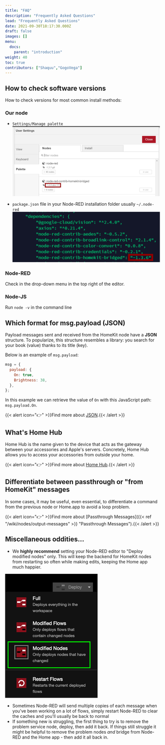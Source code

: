 ```yaml
---
title: "FAQ"
description: "Frequently Asked Questions"
lead: "Frequently Asked Questions"
date: 2021-09-30T18:17:30.000Z
draft: false
images: []
menu:
  docs:
    parent: "introduction"
weight: 40
toc: true
contributors: ["Shaquu","GogoVega"]
---
```


## How to check software versions

How to check versions for most common install methods:

### Our node

- `Settings/Manage palette` ![Nodes Version via Manage Palette](nodes_version_manage_palette.png)

- `package.json` file in your Node-RED installation folder usually `~/.node-red` ![Nodes Version via package.json](nodes_version_package_json.png)

### Node-RED

Check in the drop-down menu in the top right of the editor.

### Node-JS

Run `node -v` in the command line

## Which format for msg.payload (JSON)

Payload messages sent and received from the HomeKit node have a **JSON** structure.
To popularize, this structure resembles a library: you search for your book (value) thanks to its title (key).

Below is an example of `msg.payload`:

```js
msg = {
  payload: {
    On: true,
    Brightness: 38,
  },
};
```

In this example we can retrieve the value of `On` with this JavaScript path: `msg.payload.On`.

{{< alert icon="👉" >}}Find more about [JSON](https://en.wikipedia.org/wiki/JSON).{{< /alert >}}

## What's Home Hub

Home Hub is the name given to the device that acts as the gateway between your accessories and Apple's servers.
Concretely, Home Hub allows you to access your accessories from outside your home.

{{< alert icon="👉" >}}Find more about [Home Hub](https://support.apple.com/en-us/HT207057).{{< /alert >}}

## Differentiate between passthrough or "from HomeKit" messages

In some cases, it may be useful, even essential, to differentiate a command from the previous node or Home.app to avoid a loop problem.

{{< alert icon="👉" >}}Find more about [Passthrough Messages]({{< ref "/wiki/nodes/output-messages" >}} "Passthrough Messages").{{< /alert >}}

## Miscellaneous oddities...

- We **highly recommend** setting your Node-RED editor to "Deploy modified nodes" only. This will keep the backend for HomeKit nodes from restarting so often while making edits, keeping the Home app much happier.

![Modified Nodes](modified_nodes.png)

- Sometimes Node-RED will send multiple copies of each message when you've been working on a lot of flows, simply restart Node-RED to clear the caches and you'll usually be back to normal
- If something new is struggling, the first thing to try is to remove the problem service node, deploy, then add it back. If things still struggle it might be helpful to remove the problem nodes _and_ bridge from Node-RED and the Home app - then add it all back in.
